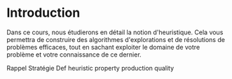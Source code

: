 # Introduction

Dans ce cours, nous étudierons en détail la notion d'heuristique. Cela vous permettra de construire des algorithmes d'explorations et de résolutions de problèmes efficaces, tout en sachant exploiter le domaine de votre problème et votre connaissance de ce dernier.



Rappel
Stratégie
Def
heuristic property
production
quality

